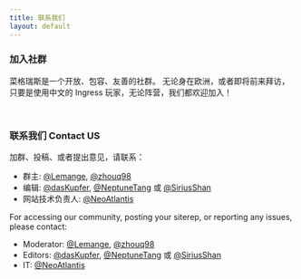 ```yaml
---
title: 联系我们
layout: default
---
```


### 加入社群

菜格瑞斯是一个开放、包容、友善的社群。
无论身在欧洲，或者即将前来拜访，只要是使用中文的 Ingress 玩家，无论阵营，我们都欢迎加入！

<br />

### 联系我们 Contact US

加群、投稿、或者提出意见，请联系：

* 群主: [@Lemange](https://t.me/Lemange), [@zhouq98](https://t.me/zhouq98)
* 编辑: [@dasKupfer](https://t.me/dasKupfer), [@NeptuneTang](https://t.me/NeptuneTang) 或 [@SiriusShan](https://t.me/Siriusshan)
* 网站技术负责人: [@NeoAtlantis](https://t.me/NeoAtlantis)

For accessing our community, posting your siterep, or reporting any issues, please
contact:

* Moderator: [@Lemange](https://t.me/Lemange), [@zhouq98](https://t.me/zhouq98)
* Editors: [@dasKupfer](https://t.me/dasKupfer), [@NeptuneTang](https://t.me/NeptuneTang) 或 [@SiriusShan](https://t.me/Siriusshan)
* IT: [@NeoAtlantis](https://t.me/NeoAtlantis)
